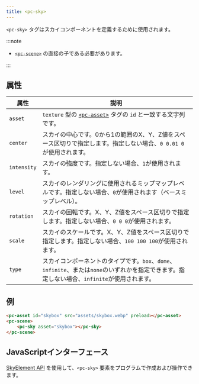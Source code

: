 ```yaml
---
title: <pc-sky>
---
```


`<pc-sky>` タグはスカイコンポーネントを定義するために使用されます。

:::note

* [`<pc-scene>`](../pc-scene) の直接の子である必要があります。

:::

## 属性

| 属性 | 説明 |
| --- | --- |
| `asset` | `texture` 型の [`<pc-asset>`](../pc-asset) タグの `id` と一致する文字列です。 |
| `center` | スカイの中心です。0から1の範囲のX、Y、Z値をスペース区切りで指定します。指定しない場合、`0 0.01 0`が使用されます。 |
| `intensity` | スカイの強度です。指定しない場合、`1`が使用されます。 |
| `level` | スカイのレンダリングに使用されるミップマップレベルです。指定しない場合、`0`が使用されます（ベースミップレベル）。 |
| `rotation` | スカイの回転です。X、Y、Z値をスペース区切りで指定します。指定しない場合、`0 0 0`が使用されます。 |
| `scale` | スカイのスケールです。X、Y、Z値をスペース区切りで指定します。指定しない場合、`100 100 100`が使用されます。 |
| `type` | スカイコンポーネントのタイプです。`box`、`dome`、`infinite`、または`none`のいずれかを指定できます。指定しない場合、`infinite`が使用されます。 |

## 例

```html
<pc-asset id="skybox" src="assets/skybox.webp" preload></pc-asset>
<pc-scene>
    <pc-sky asset="skybox"></pc-sky>
</pc-scene>
```

## JavaScriptインターフェース

[SkyElement API](https://api.playcanvas.com/classes/EngineWebComponents.SkyElement.html) を使用して、`<pc-sky>` 要素をプログラムで作成および操作できます。
